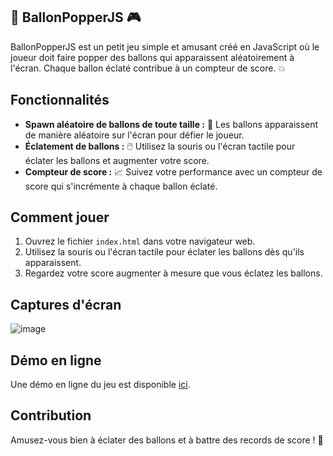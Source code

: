 ## 🎈 BallonPopperJS 🎮

BallonPopperJS est un petit jeu simple et amusant créé en JavaScript où le joueur doit faire popper des ballons qui apparaissent aléatoirement à l'écran. Chaque ballon éclaté contribue à un compteur de score. 💥

## Fonctionnalités

- **Spawn aléatoire de ballons de toute taille :** 🎈 Les ballons apparaissent de manière aléatoire sur l'écran pour défier le joueur.
- **Éclatement de ballons :** 🖱️ Utilisez la souris ou l'écran tactile pour éclater les ballons et augmenter votre score.
- **Compteur de score :** 📈 Suivez votre performance avec un compteur de score qui s'incrémente à chaque ballon éclaté.

## Comment jouer

1. Ouvrez le fichier `index.html` dans votre navigateur web.
2. Utilisez la souris ou l'écran tactile pour éclater les ballons dès qu'ils apparaissent.
3. Regardez votre score augmenter à mesure que vous éclatez les ballons.

## Captures d'écran

![image](https://github.com/Kvn9/Game-Bubble/assets/102222982/88314042-9ab8-4898-9a9c-91720402ca7e)

## Démo en ligne

Une démo en ligne du jeu est disponible [ici](lien_vers_la_demo).

## Contribution

Amusez-vous bien à éclater des ballons et à battre des records de score ! 🚀
